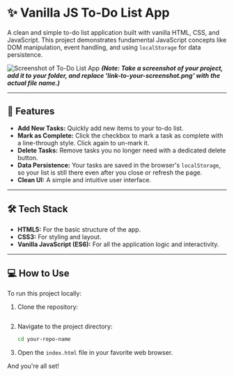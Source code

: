 # ✨ Vanilla JS To-Do List App

A clean and simple to-do list application built with vanilla HTML, CSS, and JavaScript. This project demonstrates fundamental JavaScript concepts like DOM manipulation, event handling, and using `localStorage` for data persistence.

![Screenshot of To-Do List App](link-to-your-screenshot.png)
_**(Note: Take a screenshot of your project, add it to your folder, and replace 'link-to-your-screenshot.png' with the actual file name.)**_

---

## 🚀 Features

* **Add New Tasks:** Quickly add new items to your to-do list.
* **Mark as Complete:** Click the checkbox to mark a task as complete with a line-through style. Click again to un-mark it.
* **Delete Tasks:** Remove tasks you no longer need with a dedicated delete button.
* **Data Persistence:** Your tasks are saved in the browser's `localStorage`, so your list is still there even after you close or refresh the page.
* **Clean UI:** A simple and intuitive user interface.

---

## 🛠️ Tech Stack

* **HTML5:** For the basic structure of the app.
* **CSS3:** For styling and layout.
* **Vanilla JavaScript (ES6):** For all the application logic and interactivity.

---

## 💻 How to Use

To run this project locally:

1.  Clone the repository:
    ```bash
    
    ```
2.  Navigate to the project directory:
    ```bash
    cd your-repo-name
    ```
3.  Open the `index.html` file in your favorite web browser.

And you're all set!
